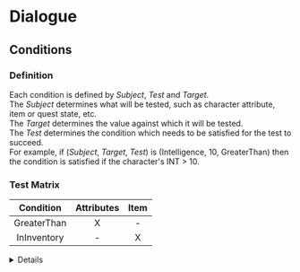 # Dialogue
## Conditions
### Definition
Each condition is defined by *Subject*, *Test* and *Target*.  
The *Subject* determines what will be tested, such as character attribute, item or quest state, etc.  
The *Target* determines the value against which it will be tested.  
The *Test* determines the condition which needs to be satisfied for the test to succeed.  
For example, if (*Subject*, *Target*, *Test*) is (Intelligence, 10, GreaterThan) then the condition is satisfied if the character's INT > 10.
### Test Matrix
|Condition|Attributes|Item|
|:---:|:---:|:---:|
|GreaterThan|X|-|
|InInventory|-|X|

<details><summary>Details</summary>
  <p> The allowed attributes are "Intelligence".</p>
</details>
